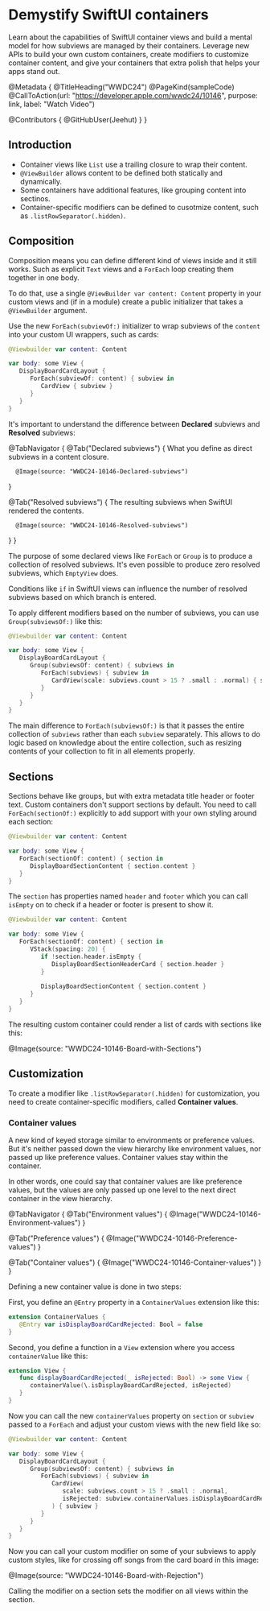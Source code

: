 # Demystify SwiftUI containers

Learn about the capabilities of SwiftUI container views and build a mental model for how subviews are managed by their containers. Leverage new APIs to build your own custom containers, create modifiers to customize container content, and give your containers that extra polish that helps your apps stand out.


@Metadata {
   @TitleHeading("WWDC24")
   @PageKind(sampleCode)
   @CallToAction(url: "https://developer.apple.com/wwdc24/10146", purpose: link, label: "Watch Video")

   @Contributors {
      @GitHubUser(Jeehut)
   }
}

## Introduction

- Container views like `List` use a trailing closure to wrap their content.
- `@ViewBuilder` allows content to be defined both statically and dynamically.
- Some containers have additional features, like grouping content into sectinos.
- Container-specific modifiers can be defined to cusotmize content, such as `.listRowSeparator(.hidden)`.


## Composition

Composition means you can define different kind of views inside and it still works. Such as explicit `Text` views and a `ForEach` loop creating them together in one body.

To do that, use a single `@ViewBuilder var content: Content` property in your custom views and (if in a module) create a public initializer that takes a `@ViewBuilder` argument.

Use the new `ForEach(subviewOf:)` initializer to wrap subviews of the `content` into your custom UI wrappers, such as cards:

```swift
@Viewbuilder var content: Content

var body: some View {
   DisplayBoardCardLayout {
      ForEach(subviewOf: content) { subview in
         CardView { subview }
      }
   }
}
```

It's important to understand the difference between **Declared** subviews and **Resolved** subviews:


@TabNavigator {
   @Tab("Declared subviews") {
      What you define as direct subviews in a content closure.
      
      @Image(source: "WWDC24-10146-Declared-subviews")
   }
   
   @Tab("Resolved subviews") {
      The resulting subviews when SwiftUI rendered the contents.
      
      @Image(source: "WWDC24-10146-Resolved-subviews")
   }
}

The purpose of some declared views like `ForEach` or `Group` is to produce a collection of resolved subviews. It's even possible to produce zero resolved subviews, which `EmptyView` does.

Conditions like `if` in SwiftUI views can influence the number of resolved subviews based on which branch is entered.

To apply different modifiers based on the number of subviews, you can use `Group(subviewsOf:)` like this:

```swift
@Viewbuilder var content: Content

var body: some View {
   DisplayBoardCardLayout {
      Group(subviewsOf: content) { subviews in
         ForEach(subviews) { subview in
            CardView(scale: subviews.count > 15 ? .small : .normal) { subview }
         }
      }
   }
}
```

The main difference to `ForEach(subviewsOf:)` is that it passes the entire collection of `subviews` rather than each `subview` separately. This allows to do logic based on knowledge about the entire collection, such as resizing contents of your collection to fit in all elements properly.


## Sections

Sections behave like groups, but with extra metadata title header or footer text. Custom containers don't support sections by default. You need to call `ForEach(sectionOf:)` explicitly to add support with your own styling around each section:

```swift
@Viewbuilder var content: Content

var body: some View {
   ForEach(sectionOf: content) { section in
      DisplayBoardSectionContent { section.content }
   }
}
```

The `section` has properties named `header` and `footer` which you can call `isEmpty` on to check if a header or footer is present to show it.

```swift
@Viewbuilder var content: Content

var body: some View {
   ForEach(sectionOf: content) { section in
      VStack(spacing: 20) {
         if !section.header.isEmpty {
            DisplayBoardSectionHeaderCard { section.header }
         }
         
         DisplayBoardSectionContent { section.content }
      }
   }
}
```

The resulting custom container could render a list of cards with sections like this:

@Image(source: "WWDC24-10146-Board-with-Sections")


## Customization

To create a modifier like `.listRowSeparator(.hidden)` for customization, you need to create container-specific modifiers, called **Container values**.

### Container values

A new kind of keyed storage similar to environments or preference values. But it's neither passed down the view hierarchy like environment values, nor passed up like preference values. Container values stay within the container.

In other words, one could say that container values are like preference values, but the values are only passed up one level to the next direct container in the view hierarchy.

@TabNavigator {
   @Tab("Environment values") {
      @Image("WWDC24-10146-Environment-values")
   }
   
   @Tab("Preference values") {
      @Image("WWDC24-10146-Preference-values")
   }
   
   @Tab("Container values") {
      @Image("WWDC24-10146-Container-values")
   }
}

Defining a new container value is done in two steps:

First, you define an `@Entry` property in a `ContainerValues` extension like this:

```swift
extension ContainerValues {
   @Entry var isDisplayBoardCardRejected: Bool = false
}

```

Second, you define a function in a `View` extension where you access `containerValue` like this:

```swift
extension View {
   func displayBoardCardRejected(_ isRejected: Bool) -> some View {
      containerValue(\.isDisplayBoardCardRejected, isRejected)
   }
}
```

Now you can call the new `containerValues` property on `section` or `subview` passed to a `ForEach` and adjust your custom views with the new field like so:

```swift
@Viewbuilder var content: Content

var body: some View {
   DisplayBoardCardLayout {
      Group(subviewsOf: content) { subviews in
         ForEach(subviews) { subview in
            CardView(
               scale: subviews.count > 15 ? .small : .normal,
               isRejected: subview.containerValues.isDisplayBoardCardRejected  // <== this is new
            ) { subview }
         }
      }
   }
}
```

Now you can call your custom modifier on some of your subviews to apply custom styles, like for crossing off songs from the card board in this image:

@Image(source: "WWDC24-10146-Board-with-Rejection")

Calling the modifier on a section sets the modifier on all views within the section. 
